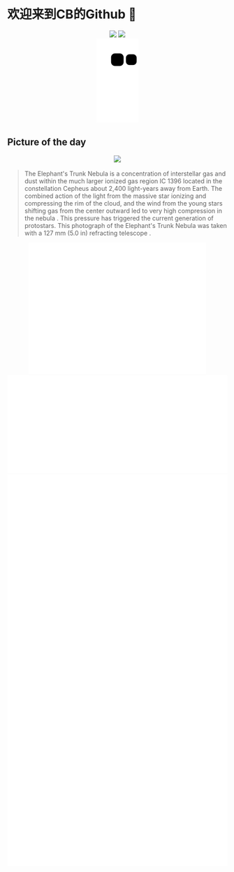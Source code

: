 
# 欢迎来到CB的Github 👋

<div align="center">
  <img height="137px" src="https://github-readme-stats.vercel.app/api?username=SuperCB&show_icons=true&theme=radical" />
  <img height="137px" src="https://github-readme-stats.vercel.app/api/top-langs/?username=SuperCB&hide_title=true&hide_border=true&layout=compact&langs_count=6&text_color=000&icon_color=fff" />
</div>


<div align="center">
    <img src="./contribution-snake/github-contribution-grid-snake.svg" />
</div>



## Picture of the day
<div align="center">
  <img width=400px src="https://upload.wikimedia.org/wikipedia/commons/thumb/1/11/Elephant_Trunk.png/600px-Elephant_Trunk.png" />
</div>

>The  Elephant's Trunk Nebula  is a concentration of  interstellar  gas and dust within the much larger ionized gas region IC 1396 located in the constellation  Cepheus  about 2,400  light-years  away from Earth. The combined action of the light from the massive star ionizing and compressing the rim of the cloud, and the wind from the young stars shifting gas from the center outward led to very high compression in the  nebula . This pressure has triggered the current generation of protostars. This photograph of the Elephant's Trunk Nebula was taken with a 127 mm (5.0 in)  refracting telescope .



<div align="center">
  <img height="300px" src="base_metrics.svg" />
  <img  src="metrics.plugin.calendar.full.svg" />
</div>


<div align="center">
  <img  src="plugin_metrics.svg" /> 
</div>
